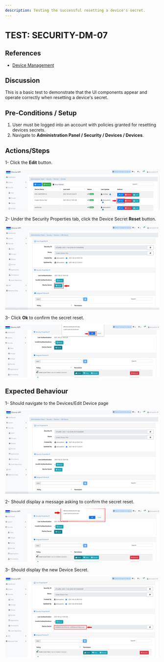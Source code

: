 ```yaml
---
description: Testing the successful resetting a device's secret.
---
```


# TEST: SECURITY-DM-07

## References

* [Device Management](broken-reference)

## Discussion

This is a basic test to demonstrate that the UI components appear and operate correctly when resetting a device's secret.

## **Pre-Conditions / Setup**

1. User must be logged into an account with policies granted for resetting devices secrets.
2. Navigate to **Administration Panel / Security / Devices / Devices**.

## Actions/Steps

1- Click the **Edit** button.

![](<../../../../../../../../../.gitbook/assets/18 (2).jpg>)

2- Under the Security Properties tab, click the Device Secret **Reset** button.

![](../../../../../../../../../.gitbook/assets/19-1.jpg)

3- Click  **Ok** to confirm the secret reset.

![](../../../../../../../../../.gitbook/assets/22-1.jpg)

## Expected Behaviour

1- Should navigate to the Devices/Edit Device page

![](<../../../../../../../../../.gitbook/assets/19 (2).jpg>)

2- Should display a message asking to confirm the secret reset.

![](../../../../../../../../../.gitbook/assets/22.jpg)

3- Should display the new Device Secret.

![](<../../../../../../../../../.gitbook/assets/23 (1).jpg>)
